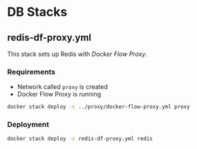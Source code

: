 # DB Stacks

## redis-df-proxy.yml

This stack sets up Redis with *Docker Flow Proxy*.

### Requirements

* Network called `proxy` is created
* Docker Flow Proxy is running

```bash
docker stack deploy -c ../proxy/docker-flow-proxy.yml proxy
```

### Deployment

```bash
docker stack deploy -c redis-df-proxy.yml redis
```
